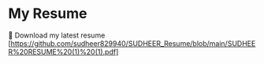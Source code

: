 # My Resume  

📄 Download my latest resume [https://github.com/sudheer829940/SUDHEER_Resume/blob/main/SUDHEER%20RESUME%20(1)%20(1).pdf]
